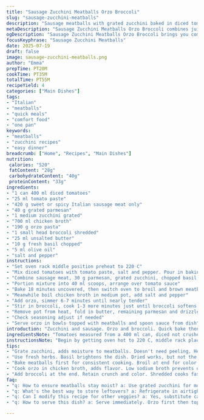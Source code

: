```yaml
---
title: "Sausage Zucchini Meatballs Orzo Broccoli"
slug: "sausage-zucchini-meatballs"
description: "Sausage meatballs with grated zucchini baked in diced tomatoes and tomato paste sauce. Orzo cooked al dente in chicken broth with shredded broccoli stirred in at the end. Parmesan and butter finish the savory orzo. The meatballs bake first, then broil briefly to brown. Orzo simmers about 6 minutes before adding broccoli for 2 more. Simple seasoning with salt and pepper throughout. Combines soft meatballs, juicy tomato sauce, tender orzo, and fresh broccoli for texture contrast. Uses sweet or hot Italian sausage, no nuts or eggs, easy to prep and cook in under 45 minutes."
metaDescription: "Sausage Zucchini Meatballs Orzo Broccoli combines juicy meatballs with savory orzo. Flavorful, filling, quick to prepare in under an hour."
ogDescription: "Sausage Zucchini Meatballs Orzo Broccoli brings you comforting meatballs with orzo. Perfect weeknight meal in less than an hour."
focusKeyphrase: "Sausage Zucchini Meatballs"
date: 2025-07-19
draft: false
image: sausage-zucchini-meatballs.png
author: "Emma"
prepTime: PT20M
cookTime: PT35M
totalTime: PT55M
recipeYield: 4
categories: ["Main Dishes"]
tags:
- "Italian"
- "meatballs"
- "quick meals"
- "comfort food"
- "one pan"
keywords:
- "meatballs"
- "zucchini recipes"
- "easy dinner"
breadcrumb: ["Home", "Recipes", "Main Dishes"]
nutrition: 
 calories: "520"
 fatContent: "28g"
 carbohydrateContent: "40g"
 proteinContent: "33g"
ingredients:
- "1 can 400 ml diced tomatoes"
- "25 ml tomato paste"
- "420 g sweet or spicy Italian sausage meat only"
- "40 g grated parmesan"
- "1 medium zucchini grated"
- "700 ml chicken broth"
- "190 g orzo pasta"
- "1 small head broccoli shredded"
- "25 ml unsalted butter"
- "10 g fresh basil chopped"
- "5 ml olive oil"
- "salt and pepper"
instructions:
- "Set oven rack middle position preheat to 220 C"
- "Mix diced tomatoes with tomato paste, salt and pepper. Pour in baking dish approx 33x23 cm and set aside"
- "Combine sausage meat, 30 g parmesan, grated zucchini, chopped basil, salt and pepper gently but thoroughly"
- "Portion mixture into 40 ml scoops, arrange over tomato sauce"
- "Bake 18 minutes uncovered, then switch oven to broil and brown meatballs for 4-6 minutes until cooked and golden"
- "Meanwhile boil chicken broth in medium pot, add salt and pepper"
- "Add orzo, simmer 6-7 minutes until nearly tender"
- "Stir in broccoli, cook 1-3 more minutes just until broccoli softens but remains bright"
- "Remove pot from heat, fold in butter, remaining parmesan and drizzle olive oil, stir evenly"
- "Check seasoning adjust if needed"
- "Serve orzo in bowls topped with meatballs and spoon sauce from dish"
introduction: "Zucchini and sausage. Orzo and broccoli. Quick bake then broil finish. Meaty, slightly spicy, slightly sweet. Tomato sauce soaks the bottom. Meatballs hold moisture with grated zucchini mixed in, adds texture and moisture. Orzo cooks in broth, not water, salty and flavorful. Broccoli shredded so it cooks fast with orzo last minutes of simmer. Butter and parmesan melt into orzo after removed from heat, creamy finish, no cream used. Basil chopped fine gives fresh herby notes. Simple, no fuss, one pan meatballs alongside easy orzo. Ready less than an hour. Clean kitchen. Hands off except stirring or scooping. Minimal pots. Intense flavors. Bright green broccoli contrasts red sauce and golden crust on meatballs."
ingredientsNote: "Tomatoes measured from a 400 ml can, diced not crushed for chunk texture. Tomato paste reduced amount to balance acidity without overpowering. Sausage meat drained of casing, mild or spicy depending on taste. Parmesan fresh grated not pre-grated, for rich flavor and melting. Zucchini peeled or not – peeling optional, grated converts hidden greens into moist addition in meatballs, helps juiciness. Chicken broth preferably low sodium to control salt levels. Orzo measured by weight for accuracy. Broccoli finely shredded to cook quickly and evenly with orzo near end of cooking. Butter unsalted for clean flavor. Added fresh basil gives earthy aroma without overpowering. Olive oil drizzle after cooking for subtle richness. Salt and pepper throughout for seasoning control. No eggs for binder, zucchini replaces moisture and binding properties. Added basil not original but gives herbal twist and color contrast."
instructionsNote: "Begin by getting oven hot to 220 C, middle rack placement for even cooking. Tomato base mixed first, salt and pepper added directly, ensures sauce flavor foundation. Meatball mixture handled lightly, do not overmix to keep texture tender. Using a 40 ml scoop ensures uniform meatball size for even cooking. Bake uncovered to allow tomato sauce to reduce slightly and evaporate excess liquid. Broil step added to caramelize and brown meatball surface for texture contrast. While baking, broth is boiled for orzo cooking. Orzo cooked just shy of full doneness at 6-7 minutes to avoid mush after broccoli addition. Broccoli stirred in last, cooks 1 to 3 minutes depending on desired texture, retains bright color and slight crunch. Removing pot from heat immediately after maximizes butter and parmesan melting without overcooking pasta. Drizzling olive oil last adds extra silkiness and flavor layer. Serving situates orzo first, meatballs and sauce spooned atop, keeping plating rustic and accessible. Salt and pepper adjustments repeated after butter and parmesan added to taste test final seasoning. Timing flexible by a minute or two at bake and boil stages with no major compromise."
tips:
- "Grate zucchini, adds moisture to meatballs. Doesn't need peeling. Helps tender texture. Can switch to yellow squash. Good for stealth veggies."
- "Use fresh herbs. Basil brightens the dish. Dried works, but not the same. Fresh gives more flavor. Swapping for oregano is fine."
- "Bake meatballs first for consistent cooking. Broil at end for color. Check internal temp if unsure doneness. 74 C is safe."
- "Cook orzo in chicken broth, adds flavor. Low sodium broth prevents oversalting. Simmer pasta until nearly tender; stop cooking to avoid mush."
- "Add broccoli at the end. Retain crunch and color. Shredded cooks fast. Larger pieces may take longer. Keep an eye on timing."
faq:
- "q: How to ensure meatballs stay moist? a: Use grated zucchini for moisture. Combine gently. Avoid overmixing. Consistency matters here."
- "q: What's the best way to store leftovers? a: Refrigerate in airtight container. Reheat on stovetop. Add splash of broth to keep moist. Can freeze meatballs safely."
- "q: Can I modify this recipe for other veggies? a: Yes, substitute carrots or bell peppers. Just adjust cooking time. Aim for similar size pieces for even cooking."
- "q: How to serve this dish? a: Serve immediately. Orzo first then top with meatballs. Spoon sauce from bottom around. Presentation rustic, appetizing."

---
```

